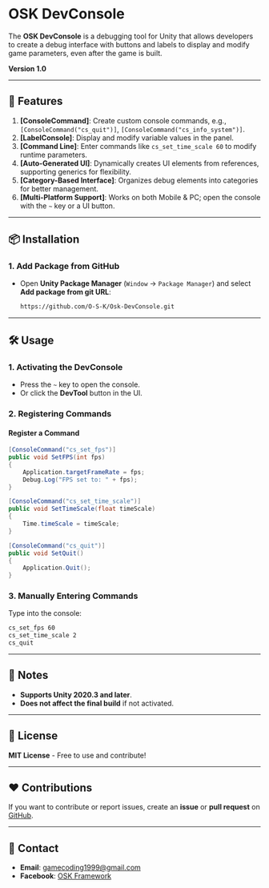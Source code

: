 # **OSK DevConsole**

The **OSK DevConsole** is a debugging tool for Unity that allows developers to create a debug interface with buttons and labels to display and modify game parameters, even after the game is built.

**Version 1.0**

---

## **🚀 Features**

1. **[ConsoleCommand]**: Create custom console commands, e.g., `[ConsoleCommand("cs_quit")]`, `[ConsoleCommand("cs_info_system")]`.
2. **[LabelConsole]**: Display and modify variable values in the panel.
3. **[Command Line]**: Enter commands like `cs_set_time_scale 60` to modify runtime parameters.
4. **[Auto-Generated UI]**: Dynamically creates UI elements from references, supporting generics for flexibility.
5. **[Category-Based Interface]**: Organizes debug elements into categories for better management.
6. **[Multi-Platform Support]**: Works on both Mobile & PC; open the console with the `~` key or a UI button.

---

## **📦 Installation**

### **1. Add Package from GitHub**
- Open **Unity Package Manager** (`Window` → `Package Manager`) and select **Add package from git URL**:
  ```sh
  https://github.com/O-S-K/Osk-DevConsole.git
  ```

---

## **🛠️ Usage**

### **1. Activating the DevConsole**
- Press the `~` key to open the console.
- Or click the **DevTool** button in the UI.

### **2. Registering Commands**

#### **Register a Command**
```csharp
[ConsoleCommand("cs_set_fps")]
public void SetFPS(int fps)
{
    Application.targetFrameRate = fps;
    Debug.Log("FPS set to: " + fps);
}
```
```csharp
[ConsoleCommand("cs_set_time_scale")]
public void SetTimeScale(float timeScale)
{
    Time.timeScale = timeScale;
}
```
```csharp
[ConsoleCommand("cs_quit")]
public void SetQuit()
{
    Application.Quit(); 
}
```

### **3. Manually Entering Commands**

Type into the console:
```sh
cs_set_fps 60
cs_set_time_scale 2
cs_quit
```

---

## **📝 Notes**
- **Supports Unity 2020.3 and later**.
- **Does not affect the final build** if not activated.

---

## **📜 License**
**MIT License** - Free to use and contribute!

---

## **❤️ Contributions**
If you want to contribute or report issues, create an **issue** or **pull request** on [GitHub](https://github.com/O-S-K/Osk-DevConsole).

---

## **📧 Contact**
- **Email**: gamecoding1999@gmail.com  
- **Facebook**: [OSK Framework](https://www.facebook.com/xOskx/)

